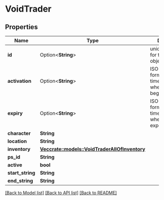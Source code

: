 # VoidTrader

## Properties

Name | Type | Description | Notes
------------ | ------------- | ------------- | -------------
**id** | Option<**String**> | unique identifier for this object/event/thing | [optional]
**activation** | Option<**String**> | ISO-8601 formatted timestamp for when the event began | [optional]
**expiry** | Option<**String**> | ISO-8601 formatted timestamp for when the event is expected to end | [optional]
**character** | **String** |  | 
**location** | **String** |  | 
**inventory** | [**Vec<crate::models::VoidTraderAllOfInventory>**](voidTrader_allOf_inventory.md) |  | 
**ps_id** | **String** |  | 
**active** | **bool** |  | 
**start_string** | **String** |  | 
**end_string** | **String** |  | 

[[Back to Model list]](../README.md#documentation-for-models) [[Back to API list]](../README.md#documentation-for-api-endpoints) [[Back to README]](../README.md)


